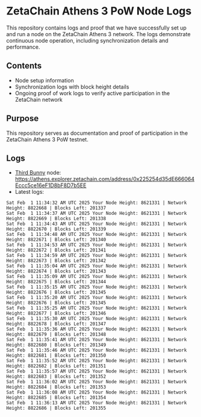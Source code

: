 # ZetaChain Athens 3 PoW Node Logs
This repository contains logs and proof that we have successfully set up and run a node on the ZetaChain Athens 3 network. The logs demonstrate continuous node operation, including synchronization details and performance.

## Contents
- Node setup information
- Synchronization logs with block height details
- Ongoing proof of work logs to verify active participation in the ZetaChain network

## Purpose
This repository serves as documentation and proof of participation in the ZetaChain Athens 3 PoW testnet.

## Logs

- [Third Bunny](https://thirdbunny.xyz/) node: https://athens.explorer.zetachain.com/address/0x225254d35dE666064Eccc5ce16eF1D8bF8D7b5EE
- Latest logs:
```
Sat Feb  1 11:34:32 AM UTC 2025 Your Node Height: 8621331 | Network Height: 8822668 | Blocks Left: 201337
Sat Feb  1 11:34:37 AM UTC 2025 Your Node Height: 8621331 | Network Height: 8822669 | Blocks Left: 201338
Sat Feb  1 11:34:43 AM UTC 2025 Your Node Height: 8621331 | Network Height: 8822670 | Blocks Left: 201339
Sat Feb  1 11:34:48 AM UTC 2025 Your Node Height: 8621331 | Network Height: 8822671 | Blocks Left: 201340
Sat Feb  1 11:34:53 AM UTC 2025 Your Node Height: 8621331 | Network Height: 8822672 | Blocks Left: 201341
Sat Feb  1 11:34:59 AM UTC 2025 Your Node Height: 8621331 | Network Height: 8822673 | Blocks Left: 201342
Sat Feb  1 11:35:04 AM UTC 2025 Your Node Height: 8621331 | Network Height: 8822674 | Blocks Left: 201343
Sat Feb  1 11:35:09 AM UTC 2025 Your Node Height: 8621331 | Network Height: 8822675 | Blocks Left: 201344
Sat Feb  1 11:35:15 AM UTC 2025 Your Node Height: 8621331 | Network Height: 8822676 | Blocks Left: 201345
Sat Feb  1 11:35:20 AM UTC 2025 Your Node Height: 8621331 | Network Height: 8822676 | Blocks Left: 201345
Sat Feb  1 11:35:25 AM UTC 2025 Your Node Height: 8621331 | Network Height: 8822677 | Blocks Left: 201346
Sat Feb  1 11:35:30 AM UTC 2025 Your Node Height: 8621331 | Network Height: 8822678 | Blocks Left: 201347
Sat Feb  1 11:35:36 AM UTC 2025 Your Node Height: 8621331 | Network Height: 8822679 | Blocks Left: 201348
Sat Feb  1 11:35:41 AM UTC 2025 Your Node Height: 8621331 | Network Height: 8822680 | Blocks Left: 201349
Sat Feb  1 11:35:46 AM UTC 2025 Your Node Height: 8621331 | Network Height: 8822681 | Blocks Left: 201350
Sat Feb  1 11:35:52 AM UTC 2025 Your Node Height: 8621331 | Network Height: 8822682 | Blocks Left: 201351
Sat Feb  1 11:35:57 AM UTC 2025 Your Node Height: 8621331 | Network Height: 8822683 | Blocks Left: 201352
Sat Feb  1 11:36:02 AM UTC 2025 Your Node Height: 8621331 | Network Height: 8822684 | Blocks Left: 201353
Sat Feb  1 11:36:08 AM UTC 2025 Your Node Height: 8621331 | Network Height: 8822685 | Blocks Left: 201354
Sat Feb  1 11:36:13 AM UTC 2025 Your Node Height: 8621331 | Network Height: 8822686 | Blocks Left: 201355
```
